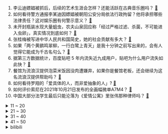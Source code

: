 1. 李云迪嫖娼被抓后，后续的艺术生涯会怎样？还能活跃在古典音乐圈吗？ [:link:](https://www.zhihu.com/question/493772413)
2. 如何看待警方通报李某迪因嫖娼被朝阳公安分局依法行政拘留？他将承担哪些法律责任？这对娱乐圈有何警示意义？ [:link:](https://www.zhihu.com/question/493768721)
3. 未开封瓶装水现大量蛆虫，农夫山泉回应称「经过严格过滤、杀菌，不可能进入虫卵」，真实情况到底如何？ [:link:](https://www.zhihu.com/question/493689845)
4. 张桂梅被写进中华人民共和国简史，她的社会贡献有多大？ [:link:](https://www.zhihu.com/question/493732455)
5. 如果「两个黄鹂鸣翠柳，一行白鹭上青天」是我十分钟之前写出来的，会有人觉得它能成为千古名句么？ [:link:](https://www.zhihu.com/question/363227073)
6. 据第三方数据统计，百度贴吧 5 年内流失近九成用户，贴吧为什么用户流失如此快？ [:link:](https://www.zhihu.com/question/442321794)
7. 餐馆为流浪汉提供泡菜米饭因没肉遭嫌弃，如果你是餐馆老板，还会继续为这名流浪汉提供帮助吗？ [:link:](https://www.zhihu.com/question/493470087)
8. 如何看待罗翔的「爱具体的人，而非爱抽象的人」? [:link:](https://www.zhihu.com/question/486879608)
9. 如何评价索尼在2021年10月21日发布的全画幅微单A7M4？ [:link:](https://www.zhihu.com/question/493779605)
10. 中国大部分法学生最后只能沦落为《爱情公寓》里张伟那种律师吗？ [:link:](https://www.zhihu.com/question/490274686)
<details>
<summary>11 ~ 20</summary>

11. LGD 队员 Y 队发长文总结 TI10 决赛 BanPick 思路，如何评价他们当时做出的决策？ [:link:](https://www.zhihu.com/question/493758570)
12. 为什么现在的年轻人开始羡慕父母那一代的生活？ [:link:](https://www.zhihu.com/question/493587304)
13. 10 月 19 日，在岸、离岸人民币对美元双双突破 6.4 关口，创下 4 个月以来新高，发生了什么？ [:link:](https://www.zhihu.com/question/493426553)
14. 医院的医生会不会故意让病人在 ICU 多待一些日子啊？ [:link:](https://www.zhihu.com/question/493133417)
15. 为什么明明知道男朋友不合适，但为什么还在坚持这段感情? [:link:](https://www.zhihu.com/question/460992487)
16. 如何评价综艺《披荆斩棘的哥哥》第十一期？ [:link:](https://www.zhihu.com/question/493652574)
17. 为什么汽车不能设计成快撞车就自动刹车？ [:link:](https://www.zhihu.com/question/20498808)
18. 怎样看待《第一炉香》的葛薇龙呢？ [:link:](https://www.zhihu.com/question/40858504)
19. 「形而上学」到底是什么意思？ [:link:](https://www.zhihu.com/question/19777040)
20. 有哪些有用的人生建议？ [:link:](https://www.zhihu.com/question/487776135)
</details>
<details>
<summary>21 ~ 30</summary>

21. 像《葫芦兄弟》《哪吒传奇》等画质不高的国产经典动画，还有给孩子看的必要吗？ [:link:](https://www.zhihu.com/question/493558751)
22. 有哪些让人开心的沙雕句子？ [:link:](https://www.zhihu.com/question/464017490)
23. 如何看待今年双十一提前预售时间，从去年 24 点变为今年 20 点，连双十一都开始养生了吗？ [:link:](https://www.zhihu.com/question/493309234)
24. 网易 CEO 丁磊称要让用户实现「只装一个软件听歌」的目标，难度有多大？为什么用户会选择多个软件听歌？ [:link:](https://www.zhihu.com/question/493462590)
25. 甲骨文已经证实伊尹确实存在，为什么不能佐证夏朝的存在呢？ [:link:](https://www.zhihu.com/question/487085237)
26. 两女子晚上住酒店密码锁被陌生人解开，店方称「不排除客人自导自演」，真实情况如何？入住酒店如何保障安全？ [:link:](https://www.zhihu.com/question/493501489)
27. LGD 在 TI10 放猛犸，RNG 在 S7 放加里奥最后都输了，哪个更让你愤怒失望？ [:link:](https://www.zhihu.com/question/493004702)
28. 15 岁男生遭老师殴打后颅内血肿，涉事老师否认称「可能是他下跪磕头道歉磕伤」，老师将受到哪些处罚？ [:link:](https://www.zhihu.com/question/493631741)
29. 优酷新综艺《鱿鱼的胜利》被指疑似抄袭《鱿鱼游戏》，道歉称系误使用毙掉的初稿，什么样的综艺观众才会买单？ [:link:](https://www.zhihu.com/question/493567048)
30. 「韩国籍华人」为免服役，提问如何申请恢复中国籍，从法律角度如何解读这一事件？ [:link:](https://www.zhihu.com/question/493439943)
</details>
<details>
<summary>31 ~ 40</summary>

31. 2022年校招互联网大厂薪资情况是怎样的? [:link:](https://www.zhihu.com/question/429956519)
32. 《甄嬛传》里最愚蠢的嫔妃是谁？ [:link:](https://www.zhihu.com/question/489685171)
33. 电影《沙丘》口碑如何？值得去电影院看吗？ [:link:](https://www.zhihu.com/question/484666562)
34. 2021 双十一预售李佳琦销售额破百亿，薇娅 82 亿，你觉得谁赢了？为什么单场直播销售额能这么高？ [:link:](https://www.zhihu.com/question/493599235)
35. 周大福、周生生、周大生、周六福、六福、金六福、金大福这些牌子有哪些区别？ [:link:](https://www.zhihu.com/question/32209352)
36. 你觉得国漫的巅峰之作是哪个？ [:link:](https://www.zhihu.com/question/492775949)
37. 双十一是买小米 10S 还是红米 K40？ [:link:](https://www.zhihu.com/question/491335102)
38. 双十一预售李佳琦薇娅销售额近两百亿，头部销售额这么高会挤压平台中小商家流量吗？中小主播、商家怎么办？ [:link:](https://www.zhihu.com/question/493658320)
39. 为什么我的猫不愿意睡在我给它买的猫窝里？ [:link:](https://www.zhihu.com/question/355770059)
40. 换工作后，公积金和社保，怎么处理最恰当? [:link:](https://www.zhihu.com/question/20020382)
</details>
<details>
<summary>41 ~ 50</summary>

41. 行测资料分析怎么缩短做题时间? [:link:](https://www.zhihu.com/question/350262314)
42. 为什么炒素食表面有味但里面没味道？ [:link:](https://www.zhihu.com/question/492004175)
43. 如何看待罗永浩回应锤子论坛停止服务，称「明年春天将重返科技行业」？ [:link:](https://www.zhihu.com/question/493417279)
44. iPad也可以画画吗？还是一定要买Pro？ [:link:](https://www.zhihu.com/question/439132364)
45. 为什么个人感觉昆汀·塔伦蒂诺的话痨戏一点不让人觉得腻？ [:link:](https://www.zhihu.com/question/21765909)
46. 医生水平高低区别在哪里? [:link:](https://www.zhihu.com/question/469063312)
47. 狗子自己在家会孤单么？ [:link:](https://www.zhihu.com/question/475566678)
48. 2021是「双十一」第13年了，你还记得第一次参加是哪一年吗？有哪些令你印象深刻的记忆？ [:link:](https://www.zhihu.com/question/493539518)
49. 有哪些高级小众的情绪文案？ [:link:](https://www.zhihu.com/question/492221390)
50. TI10 假赛疑云《DOTA2》解说施丹尼强势进场，如何看待他对 TI10 决赛不合理之处的解答？ [:link:](https://www.zhihu.com/question/493601558)
</details><details>
<summary>bilibili</summary>

1. 【何同学】我做了苹果放弃的产品... [:link:](//www.bilibili.com/video/BV19v411M7Rs)
2. 人在海南，嫖到失联！揭露社交平台交友诈骗 [:link:](//www.bilibili.com/video/BV1Ju411f7ra)
3. 卫生扣分写检讨的巅峰之作。 [:link:](//www.bilibili.com/video/BV1Df4y1g7x9)
4. 再见，巴甫洛夫大叔 [:link:](//www.bilibili.com/video/BV1Af4y137in)
5. 《 今年最好看的电影：图兰朵 》 [:link:](//www.bilibili.com/video/BV1gv411u7at)
6. 【纪念】没有理想的人不伤心！祝自己生日快乐！ [:link:](//www.bilibili.com/video/BV1nf4y1g7ti)
7. 这是我吃过最脆的炸鸡...皮！不信的话，请试试看，包你不失望 [:link:](//www.bilibili.com/video/BV1NU4y1c7Aw)
8. 看好了沉香！宝莲灯是这么用的 ！ [:link:](//www.bilibili.com/video/BV1oP4y1t7fM)
9. 但凡有一个智商高的 这节目就得翻车 [:link:](//www.bilibili.com/video/BV1fv411M78D)
10. 暗访麦当劳，食材过期、餐盘不洗、奶浆漏了三天还继续用 [:link:](//www.bilibili.com/video/BV1Fv411u72b)
<details>
<summary>11 ~ 20</summary>

11. 【罗翔】女性故意“报复”男性？性侵犯罪是一种高诬告率的犯罪吗？ [:link:](//www.bilibili.com/video/BV1FL4y167kE)
12. C4炸弹之贴地飞行斩！【C4快乐阴人流#24】 [:link:](//www.bilibili.com/video/BV1UQ4y1i77n)
13. 【时代少年团】《这福气给你要不要》之出发吧！假期 [:link:](//www.bilibili.com/video/BV1vL4y1B78G)
14. 一定不要吃福岛食品的真正原因，只有去当地才知道的真相 [:link:](//www.bilibili.com/video/BV14h411b7Ak)
15. 耗时五年研发！大疆赌上所有，只差一点就完美？如影4D上手评测 [:link:](//www.bilibili.com/video/BV1dL4y1B75C)
16. 半小时带你回忆s8世界赛ig夺冠 [:link:](//www.bilibili.com/video/BV1aL4y1B7uj)
17. 在海底捞给希儿过生日 [:link:](//www.bilibili.com/video/BV1wv411u77B)
18. MV-【Ado】烦死了/うっせぇわ [:link:](//www.bilibili.com/video/BV1ih411b7La)
19. 排面！上亿的名画拍卖全B站只邀请了我去?? [:link:](//www.bilibili.com/video/BV1Av411u7gc)
20. 今晚全场消费由_____买单！ [:link:](//www.bilibili.com/video/BV1xr4y1y7xp)
</details>
<details>
<summary>21 ~ 30</summary>

21. 《图烂朵》：太烂了！烂到吐！！烂得我想尿尿！！！ [:link:](//www.bilibili.com/video/BV1SQ4y1i77a)
22. 踢馆rookie韩料店，IG上单当面锐评，毫不留情！【怎么这么值ep31-贪食主义】 [:link:](//www.bilibili.com/video/BV1QL411G7eq)
23. 凌晨4点，我被穷醒了，我才24岁，不知从何起也开始为生活努力了 [:link:](//www.bilibili.com/video/BV1EQ4y1z7mU)
24. 小红书的“照骗”有多离谱？小镰仓遍地开花 [:link:](//www.bilibili.com/video/BV1bL411g7Xc)
25. 有些特效你差不多得了！！ [:link:](//www.bilibili.com/video/BV1CT4y1o7uH)
26. 【软件测评】把所有流氓软件都装进电脑是一种什么体验！ [:link:](//www.bilibili.com/video/BV1nb4y1h76B)
27. 用舌尖折青蛙 [:link:](//www.bilibili.com/video/BV1Bq4y197iN)
28. 墨西哥禁毒，总统没了；中国禁毒，毒贩没了！【阿Test正经比比】 [:link:](//www.bilibili.com/video/BV1iU4y1F7rj)
29. 应小火罐们要求，我在JOJO中饰配了三个角色，希望你们喜欢【高全胜】 [:link:](//www.bilibili.com/video/BV1Bq4y197S5)
30. 我们为什么要拉着一堆老外研究中国崛起的秘密？ [:link:](//www.bilibili.com/video/BV1Kq4y1G7yA)
</details>
<details>
<summary>31 ~ 40</summary>

31. 志愿军战神！一个人对抗敌军五个连！【阅片无数Ⅱ 23】 [:link:](//www.bilibili.com/video/BV17b4y1h7H4)
32. 【原神夜店风】午 夜 男 团 [:link:](//www.bilibili.com/video/BV1zR4y1J7X3)
33. 今天我求婚了！我的婷婷说愿意！ [:link:](//www.bilibili.com/video/BV1oF411Y7ST)
34. 【基德】为什么那么多科学家都相信鬼？ [:link:](//www.bilibili.com/video/BV1tq4y1G7Kg)
35. 【啊粥】人民的名义：李达康到底错在哪了？ [:link:](//www.bilibili.com/video/BV1Wq4y197Fn)
36. 慎入！干净又卫生的正宗芦荟汁究竟是什么味道？ [:link:](//www.bilibili.com/video/BV15Q4y1Q77M)
37. 同样吃进嘴里，为什么辣椒辣嘴巴，芥末却“辣”鼻子？ [:link:](//www.bilibili.com/video/BV1xP4y1b7Sd)
38. 一把炒面一把雪，这是最简单的美食，但同时也是最有意义的美食 [:link:](//www.bilibili.com/video/BV1yr4y1y7vY)
39. 对不起，这个账号可能要还给她了 [:link:](//www.bilibili.com/video/BV1N34y1m7qQ)
40. 这几个演员告诉我们气质远比五官精致重要得多…… [:link:](//www.bilibili.com/video/BV1944y1x7bK)
</details>
<details>
<summary>41 ~ 50</summary>

41. 双十一排雷指南！你最容易买的5种坑爹产品！【老爸评测】 [:link:](//www.bilibili.com/video/BV11f4y1g7ce)
42. 感谢央视网！感谢各位爱心网友的支持和帮助！ [:link:](//www.bilibili.com/video/BV1P34y1m7qv)
43. 大家觉得我方会胜诉吗？ [:link:](//www.bilibili.com/video/BV1xq4y197Yn)
44. 内容看完极度舒适（二） [:link:](//www.bilibili.com/video/BV1yT4y1o712)
45. 又一个恶心女主！爆笑吐槽鞠婧祎新剧《嘉南传》 [:link:](//www.bilibili.com/video/BV1ov411M7KC)
46. 一个白嫖小技巧 [:link:](//www.bilibili.com/video/BV1Xv411M7tU)
47. 刘庸干净又卫生系列：国内美食特别专辑(一) [:link:](//www.bilibili.com/video/BV1kv411M7jN)
48. 一款东南亚民俗鬼怪游戏，来自寺庙中的诱惑 [:link:](//www.bilibili.com/video/BV1XQ4y1i7dF)
49. 你绝对想象不到，这群00后靠一篇文档，救了上千山西人！【记录伟大系列06】 [:link:](//www.bilibili.com/video/BV1zQ4y1D7HT)
50. 华农兄弟：摘点野果来吃，顺路再去兄弟家钓几条鱼，收获还可以哦 [:link:](//www.bilibili.com/video/BV1tL411g7ob)
</details>
<details>
<summary>51 ~ 60</summary>

51. 【JUMP】当渣女，还是男孩更专业 [:link:](//www.bilibili.com/video/BV1hR4y1J7Eo)
52. 靠谱盘点139：最后的生还者！S赛八强猪狗大战再现，FPXLNG接连出局，谁将成为LPL最后的希望？ [:link:](//www.bilibili.com/video/BV1XU4y1F7Vv)
53. 《情侣对线天花板》2.0 [:link:](//www.bilibili.com/video/BV1BQ4y1D7ZC)
54. 【龚俊】工作日vlog 3.0 [:link:](//www.bilibili.com/video/BV1ER4y1J7Y7)
55. 何同学：每个人都有成名的15分钟，那之后呢？ [:link:](//www.bilibili.com/video/BV1RP4y1t7pb)
56. 【收藏向】不懂这些，跑步受伤粗腿是迟早的事｜保姆级跑步姿势详解 [:link:](//www.bilibili.com/video/BV1ER4y1J7hp)
57. 【谭晶】《不可阻挡》燃炸来袭，跨界电竞挑战全新曲风，LPL战队S11加油！ [:link:](//www.bilibili.com/video/BV1SL4y1B7yS)
58. ⚡ 爱 情 买 卖 ⚡ [:link:](//www.bilibili.com/video/BV1Ku411f7Qf)
59. 《听 伞 爷 的 话》 [:link:](//www.bilibili.com/video/BV1Ur4y1y7bZ)
60. 能卖180一斤我国超大的胡蜂蜂蛹，挖马蜂巢有多危险？味道有多美味？靓仔被吓到了 [:link:](//www.bilibili.com/video/BV1vF411Y72d)
</details>
<details>
<summary>61 ~ 70</summary>

61. 【电竞星快报】当凤一麒碎，八强内战时，LPL还剩下什么？（第三季38期） [:link:](//www.bilibili.com/video/BV1AQ4y1q7co)
62. 【4K顶级画质】你的名字插曲《スパークル》现场，没想到都过去5年了！！！ [:link:](//www.bilibili.com/video/BV1yQ4y1i7Rd)
63. 有些人面无表情时，情绪已经走了两公里 [:link:](//www.bilibili.com/video/BV1NP4y1b7JM)
64. 点赞破5000 去校长室变 [:link:](//www.bilibili.com/video/BV1sL411g7t9)
65. 把生命最后一刻，留给你最爱的人！是不是这样的？ [:link:](//www.bilibili.com/video/BV1rL411G77D)
66. 细读经典：震碎三观！这部电影后劲儿太大了！（温馨提醒：请关掉弹幕食用） [:link:](//www.bilibili.com/video/BV1p34y1m7nG)
67. 听君一席话，全是废话 2.0 ！！! [:link:](//www.bilibili.com/video/BV16u411Z7Ja)
68. "在冗长的黑夜里 你是我唯一的光" [:link:](//www.bilibili.com/video/BV1Xv411M7yz)
69. 【low君】《嘉南传》：带妆进组，人好看了剧难看了。 [:link:](//www.bilibili.com/video/BV1e44y1v7cj)
70. 深夜便利店干饭,美少女太暖了,一直陪我到深夜!分享自制美食~ 美食探店/无广试吃员 [:link:](//www.bilibili.com/video/BV1JF411e7ZQ)
</details>
<details>
<summary>71 ~ 80</summary>

71. “他们不像是走秀，倒像是来赴宴的......”| 前方高能·国风大典混剪 [:link:](//www.bilibili.com/video/BV1EL4y1B7Gw)
72. 不想结婚的年轻人可以考虑下，主要是还可以被尊重！ [:link:](//www.bilibili.com/video/BV18b4y1h7sZ)
73. LOL手游最脏套路 无限续杯流！【罗汉鬼套路】 [:link:](//www.bilibili.com/video/BV1QU4y1F7T5)
74. 河北一大学生坐窗台大喊“学校配不上我”称遭不公正对待，校方：已送医疗养 [:link:](//www.bilibili.com/video/BV1wT4y1Z73y)
75. 八大菜系之首？ 我被这道600元的菜刷新了认知！！ 【八大菜系8】 [:link:](//www.bilibili.com/video/BV1iF411Y79v)
76. 李云迪嫖娼被拘 [:link:](//www.bilibili.com/video/BV1DR4y1J7k7)
77. 太夸张了！！随机挑战居然把王嘉尔请到了我家！！ [:link:](//www.bilibili.com/video/BV1xu411Z7gc)
78. 阳 光 铲 男 [:link:](//www.bilibili.com/video/BV1Tv411u7Rt)
79. 导演：让他来演抽烟，没想到直接被他抽进了北影教科书！ [:link:](//www.bilibili.com/video/BV1aT4y1o7R3)
80. 【短的发布会】笔记本也搞刘海屏？全新MacBook性能猛犸一定炸！ [:link:](//www.bilibili.com/video/BV1gF411e7P9)
</details>
<details>
<summary>81 ~ 90</summary>

81. 《 章 鱼 游 戏 》 [:link:](//www.bilibili.com/video/BV1KR4y1J7DZ)
82. 打卡网红饭店，怼两份大骨头炒鸡，烩面免费吃，实惠 [:link:](//www.bilibili.com/video/BV1qT4y1o7uA)
83. 孩子高空扔东西，这样的熊孩子该如何教育呢？宝爸这样教育很有效 [:link:](//www.bilibili.com/video/BV1du411d7SK)
84. 奇葩小伙买帐篷住在院子里，一人一锅一西瓜，惬意无比，但真相其实是 [:link:](//www.bilibili.com/video/BV1G34y1m7wa)
85. 如果忽然变身成QQ秀非主流，会发生什么？ [:link:](//www.bilibili.com/video/BV1dL411G7E5)
86. 高能预警！快放1000倍，带你看受精卵分裂全过程 [:link:](//www.bilibili.com/video/BV1Ev411375K)
87. 饲养员半夜被小象吵醒，还得哄它入睡，最后连被窝都没了 [:link:](//www.bilibili.com/video/BV13q4y1G7nh)
88. 俄罗斯战队TSpirit电子竞技赛夺冠 普京送上祝贺 [:link:](//www.bilibili.com/video/BV1Bq4y197YF)
89. 11年啦，“九姑娘”邓萃雯来B站报到啦！ [:link:](//www.bilibili.com/video/BV1Jh411n7RF)
90. 【鬼谷说】环节动物：生于混沌 遁入幽冥 [:link:](//www.bilibili.com/video/BV1mf4y1g7Bd)
</details>
<details>
<summary>91 ~ 100</summary>

91. 【安卓慎入】12个iPhone稀缺良心App，你未必全知道！！！ [:link:](//www.bilibili.com/video/BV1PU4y1c7cA)
92. 第十二位青年 [:link:](//www.bilibili.com/video/BV1yU4y1F772)
93. 什么？知名up主竟从事电信诈骗？ [:link:](//www.bilibili.com/video/BV1tf4y1g7kw)
94. 中国男高音国外听演唱会 顺便救了个场 [:link:](//www.bilibili.com/video/BV1Yb4y1Y7Q8)
95. 天女兽跳舞？这谁能扛得住啊！【braveheart】原创编舞 [:link:](//www.bilibili.com/video/BV1Ev411u7sE)
96. 门票2000的剧场默剧秀花絮精华，刷到算你赚了！ [:link:](//www.bilibili.com/video/BV1Gb4y1h7aB)
97. 我泄露了师门的秘密，把这个蒜泥白肉的做法告诉了大家 [:link:](//www.bilibili.com/video/BV1CL4y1B7UC)
98. YELLOW- 神山羊【MV】　YELLOW- Yoh Kamiyama【MV】 [:link:](//www.bilibili.com/video/BV1YP4y1877f)
99. 太子落马，靖王加爵，风云格局大变动！国产古装大戏《琅琊榜》第五期 [:link:](//www.bilibili.com/video/BV1cb4y1h7qN)
100. 和平饭店 厨子探店 ¥1959 [:link:](//www.bilibili.com/video/BV1gb4y1h7gj)
</details></details>
